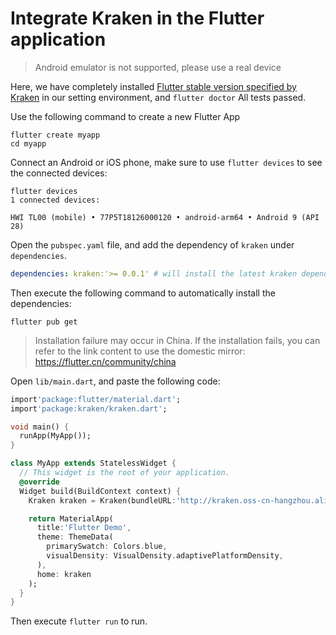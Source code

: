 # Integrate Kraken in the Flutter application

> Android emulator is not supported, please use a real device

Here, we have completely installed [Flutter stable version specified by Kraken](https://github.com/openkraken/kraken/blob/main/kraken/pubspec.yaml#L8) in our setting environment, and `flutter doctor` All tests passed.

Use the following command to create a new Flutter App

```shell script
flutter create myapp
cd myapp
```

Connect an Android or iOS phone, make sure to use `flutter devices` to see the connected devices:

```
flutter devices
1 connected devices:

HWI TL00 (mobile) • 77P5T18126000120 • android-arm64 • Android 9 (API 28)
```

Open the `pubspec.yaml` file, and add the dependency of `kraken` under `dependencies`.

```yaml
dependencies: kraken:'>= 0.0.1' # will install the latest kraken dependency
```

Then execute the following command to automatically install the dependencies:

```shell script
flutter pub get
```

> Installation failure may occur in China. If the installation fails, you can refer to the link content to use the domestic mirror: https://flutter.cn/community/china

Open `lib/main.dart`, and paste the following code:

```dart
import'package:flutter/material.dart';
import'package:kraken/kraken.dart';

void main() {
  runApp(MyApp());
}

class MyApp extends StatelessWidget {
  // This widget is the root of your application.
  @override
  Widget build(BuildContext context) {
    Kraken kraken = Kraken(bundleURL:'http://kraken.oss-cn-hangzhou.aliyuncs.com/demo/guide-styles.js');

    return MaterialApp(
      title:'Flutter Demo',
      theme: ThemeData(
        primarySwatch: Colors.blue,
        visualDensity: VisualDensity.adaptivePlatformDensity,
      ),
      home: kraken
    );
  }
}
```

Then execute `flutter run` to run.
